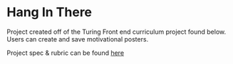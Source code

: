 # Hang In There

Project created off of the Turing Front end curriculum project found below. Users can create and save motivational posters.

Project spec & rubric can be found [here](https://frontend.turing.io/projects/module-1/hang-in-there.html)
